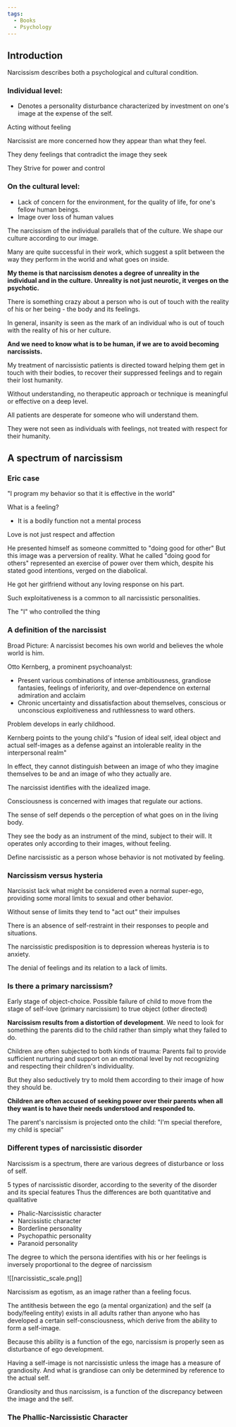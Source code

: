 ```yaml
---
tags:
  - Books
  - Psychology
---
```

## Introduction

Narcissism describes both a psychological and cultural condition.

### Individual level:

- Denotes a personality disturbance characterized by investment on one's image at the expense of the self.

Acting without feeling

Narcissist are more concerned how they appear than what they feel.

They deny feelings that contradict the image they seek

They Strive for power and control

### On the cultural level:

- Lack of concern for the environment, for the quality of life, for one's fellow human beings.
- Image over loss of human values

The narcissism of the individual parallels that of the culture. We shape our culture according to our image.

Many are quite successful in their work, which suggest a split between the way they perform in the world and what goes on inside.

**My theme is that narcissism denotes a degree of unreality in the individual and in the culture.**
**Unreality is not just neurotic, it verges on the psychotic.**

There is something crazy about a person who is out of touch with the reality of his or her being - the body and its feelings.

In general, insanity is seen as the mark of an individual who is out of touch  with the reality of his or her culture.

**And we need to know what is to be human, if we are to avoid becoming narcissists.**

My treatment of narcissistic patients is directed toward helping them get in touch with their bodies, to recover their suppressed feelings and to regain their lost humanity.

Without understanding, no therapeutic approach or technique is meaningful or effective on a deep level.

All patients are desperate for someone who will understand them.

They were not seen as individuals with feelings, not treated with respect for their humanity.
## A spectrum of narcissism

### Eric case

"I program my behavior so that it is effective in the world"

What is a feeling?
- It is a bodily function not a mental process

Love is not just respect and affection

He presented himself as someone committed to "doing  good for other"
But this image was a perversion of reality.
What he called "doing good for others" represented an exercise of power over them which, despite his stated good intentions, 
verged on the diabolical.

He got her girlfriend without any loving response on his part.

Such exploitativeness is a common to all narcissistic personalities.

The "I" who controlled the thing
### A definition of the narcissist 

Broad Picture: A narcissist becomes his own world and believes the whole world is him.

Otto Kernberg, a prominent psychoanalyst:
- Present various combinations of intense ambitiousness, grandiose fantasies, feelings of inferiority, and over-dependence on external admiration and acclaim 
- Chronic uncertainty and dissatisfaction about themselves, conscious or unconscious exploitiveness and ruthlessness to ward others. 

Problem develops in early childhood.

Kernberg points to the young child's "fusion of ideal self, ideal object and actual self-images as a defense against an intolerable reality in the interpersonal realm"

In effect, they cannot distinguish between an image of who they imagine themselves to be and an image of who they actually are.

The narcissist identifies with the idealized image.

Consciousness is concerned with images that regulate our actions.

The sense of self depends o the perception of what goes on in the living body.

They see the body as an instrument of the mind, subject to their will.
It operates only according to their images, without feeling.

Define narcissistic as a person whose behavior is not motivated by feeling.
### Narcissism versus hysteria

Narcissist lack what might be considered even a normal super-ego, providing some moral limits to sexual and other behavior.

Without sense of limits they tend to "act out" their impulses

There is an absence of self-restraint in their responses to people and situations.

The narcissistic predisposition is to depression whereas hysteria is to anxiety.

The denial of feelings and its relation to a lack of limits.
### Is there a primary narcissism?

Early stage of object-choice.
Possible failure of child to move from the stage of self-love (primary narcissism) to true object (other directed)

**Narcissism results from a distortion of development**. We need to look for something the parents did to the child rather than simply what they failed to do.

Children are often subjected to both kinds of trauma: Parents fail to provide sufficient nurturing and support on an emotional level by not recognizing and respecting their children's individuality.

But they also seductively try to mold them according to their image of how they should be.

**Children are often accused of seeking power over their parents when all they want is to have their needs understood and responded to.**

The parent's narcissism is projected onto the child: "I'm special therefore, my child is special"
### Different types of narcissistic disorder 

Narcissism is a spectrum, there are various degrees of disturbance or loss of self.

5 types of narcissistic disorder, according to the severity of the disorder and its special features
Thus the differences are both quantitative and qualitative
- Phalic-Narcissistic character
- Narcissistic character
- Borderline personality
- Psychopathic personality
- Paranoid personality 

The degree to which the persona identifies with his or her feelings is inversely proportional to the degree of narcissism

![[narcissistic_scale.png]]

Narcissism as egotism, as an image rather than a feeling focus.

The antithesis between the ego (a mental organization) and the self (a body/feeling entity) exists in all adults rather than anyone who has developed a certain self-consciousness, which derive from the ability to form a self-image.

Because this ability is a function of the ego, narcissism is properly seen as disturbance of ego development.

Having a self-image is not narcissistic unless the image has a measure of grandiosity.
And what is grandiose can only be determined by reference to the actual self.

Grandiosity and thus narcissism, is a function of the discrepancy between the image and the self.

### The Phallic-Narcissistic Character

